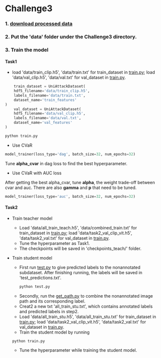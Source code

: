 # Challenge3

### 1. [download processed data](https://purdue0-my.sharepoint.com/:u:/g/personal/lin1785_purdue_edu/EYUCs8e0GjtKqkttn3mhEJUBwE5SWi9Nxk4288twnGJw9Q?e=HcaPv6)

### 2. Put the 'data' folder under the Challenge3 directory.

### 3. Train the model 
#### Task1
* load 'data/train_clip.h5', 'data/train.txt' for train_dataset in [train.py](./train.py); load 'data/val_clip.h5', 'data/val.txt' for val_dataset in [train.py](./train.py).

```python
    train_dataset = UniAttackDataset(
    hdf5_filename='data/train_clip.h5',
    labels_filename='data/train.txt',
    dataset_name='train_features'
)
    val_dataset = UniAttackDataset(
    hdf5_filename='data/val_clip.h5',
    labels_filename='data/val.txt',
    dataset_name='val_features'
)
```

```python
python train.py
```

* Use CVaR

```python
model_trainer(loss_type='dag', batch_size=32, num_epochs=32)
```
Tune **alpha_cvar** in dag loss to find the best hyperparameter. 

* Use CVaR with AUC loss

After getting the best alpha_cvar, tune **alpha**, the weight trade-off between cvar and auc. There are also **gamma** and **p** that need to be tuned.
```python
model_trainer(loss_type='auc', batch_size=32, num_epochs=32)
```
#### Task2
* Train teacher model
  * Load 'data/all_train_teach.h5', 'data/combined_train.txt' for train_dataset in [train.py](./train.py); load 'data/task2_val_clip_vit.h5', 'data/task2_val.txt' for val_dataset in [train.py](./train.py).
  * Tune the hyperparameter as Task1.
  * The checkpoints will be saved in 'checkpoints_teach/' folder.

* Train student model
  * First run [test.py](./test.py) to give predicted labels to the nonannotated subdataset. After finishing running, the labels will be saved in 'test_predictions.txt'.
    ```python
    python test.py
    ```
  * Secondly, run the [get_path.py](./get_path.py) to combine the nonannotated image path and its corresponding label.
  * Creat2 a new txt 'all_train_stu.txt', which contains annotated labels and predicted labels in step2.
  * Load 'data/all_train_stu.h5', 'data/all_train_stu.txt' for train_dataset in [train.py](./train.py); load 'data/task2_val_clip_vit.h5', 'data/task2_val.txt' for val_dataset in [train.py](./train.py).
  * Train the student model by running

  ```python
  python train.py
  ```
  *  Tune the hyperparameter while training the student model.
  


